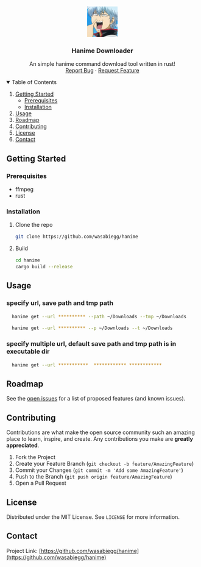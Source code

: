 <!-- PROJECT LOGO -->
<br />
<p align="center">
  <a href="https://github.com/wasabiegg/hanime">
    <img src="images/logo.jpg" alt="Logo" width="80" height="80">
  </a>

  <h3 align="center">Hanime Downloader</h3>

  <p align="center">
    An simple hanime command download tool written in rust!
    <br />
    <a href="https://github.com/wasabiegg/hanime/issues">Report Bug</a>
    ·
    <a href="https://github.com/wasabiegg/hanime/issues">Request Feature</a>
  </p>
</p>



<!-- TABLE OF CONTENTS -->
<details open="open">
  <summary>Table of Contents</summary>
  <ol>
    <li>
      <a href="#getting-started">Getting Started</a>
      <ul>
        <li><a href="#prerequisites">Prerequisites</a></li>
        <li><a href="#installation">Installation</a></li>
      </ul>
    </li>
    <li><a href="#usage">Usage</a></li>
    <li><a href="#roadmap">Roadmap</a></li>
    <li><a href="#contributing">Contributing</a></li>
    <li><a href="#license">License</a></li>
    <li><a href="#contact">Contact</a></li>
  </ol>
</details>



<!-- GETTING STARTED -->
## Getting Started


### Prerequisites

* ffmpeg
* rust

### Installation

<!-- 1. Get a free API Key at [https://example.com](https://example.com) -->
1. Clone the repo
   ```sh
   git clone https://github.com/wasabiegg/hanime
   ```
2. Build
   ```sh
   cd hanime
   cargo build --release
   ```


<!-- USAGE EXAMPLES -->
## Usage

### specify url, save path and tmp path
```sh
  hanime get --url ********** --path ~/Downloads --tmp ~/Downloads
```

```sh
  hanime get --url ********** --p ~/Downloads --t ~/Downloads
```


### specify multiple url, default save path and tmp path is in executable dir
```sh
  hanime get --url ***********  ************ ************
```



<!-- ROADMAP -->
## Roadmap

See the [open issues](https://github.com/wasabiegg/hanime/issues) for a list of proposed features (and known issues).



<!-- CONTRIBUTING -->
## Contributing

Contributions are what make the open source community such an amazing place to learn, inspire, and create. Any contributions you make are **greatly appreciated**.

1. Fork the Project
2. Create your Feature Branch (`git checkout -b feature/AmazingFeature`)
3. Commit your Changes (`git commit -m 'Add some AmazingFeature'`)
4. Push to the Branch (`git push origin feature/AmazingFeature`)
5. Open a Pull Request



<!-- LICENSE -->
## License

Distributed under the MIT License. See `LICENSE` for more information.



<!-- CONTACT -->
## Contact

<!-- Your Name - [@your_twitter](https://twitter.com/your_username) - email@example.com -->

Project Link: [https://github.com/wasabiegg/hanime](https://github.com/wasabiegg/hanime)